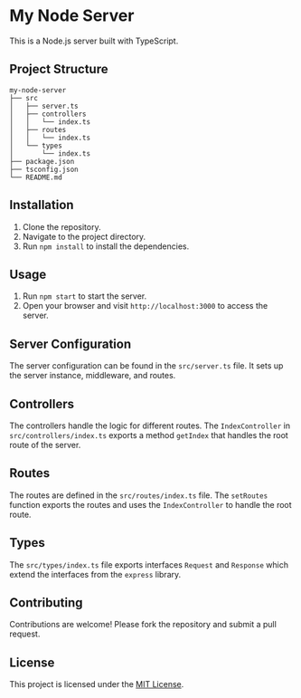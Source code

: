 # My Node Server

This is a Node.js server built with TypeScript.

## Project Structure

```
my-node-server
├── src
│   ├── server.ts
│   ├── controllers
│   │   └── index.ts
│   ├── routes
│   │   └── index.ts
│   └── types
│       └── index.ts
├── package.json
├── tsconfig.json
└── README.md
```

## Installation

1. Clone the repository.
2. Navigate to the project directory.
3. Run `npm install` to install the dependencies.

## Usage

1. Run `npm start` to start the server.
2. Open your browser and visit `http://localhost:3000` to access the server.

## Server Configuration

The server configuration can be found in the `src/server.ts` file. It sets up the server instance, middleware, and routes.

## Controllers

The controllers handle the logic for different routes. The `IndexController` in `src/controllers/index.ts` exports a method `getIndex` that handles the root route of the server.

## Routes

The routes are defined in the `src/routes/index.ts` file. The `setRoutes` function exports the routes and uses the `IndexController` to handle the root route.

## Types

The `src/types/index.ts` file exports interfaces `Request` and `Response` which extend the interfaces from the `express` library.

## Contributing

Contributions are welcome! Please fork the repository and submit a pull request.

## License

This project is licensed under the [MIT License](LICENSE).